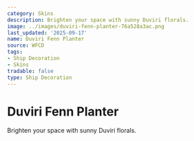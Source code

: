 ```yaml
---
category: Skins
description: Brighten your space with sunny Duviri florals.
image: ../images/duviri-fenn-planter-76a528a3ac.png
last_updated: '2025-09-17'
name: Duviri Fenn Planter
source: WFCD
tags:
- Ship Decoration
- Skins
tradable: false
type: Ship Decoration
---
```


# Duviri Fenn Planter

Brighten your space with sunny Duviri florals.

